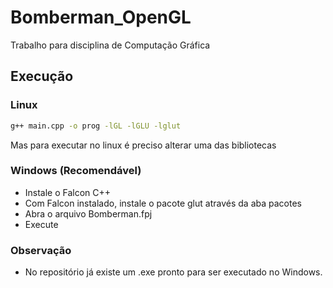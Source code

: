 # Bomberman_OpenGL
Trabalho para disciplina de Computação Gráfica

## Execução
### Linux
```sh
g++ main.cpp -o prog -lGL -lGLU -lglut
```
Mas para executar no linux é preciso alterar uma das bibliotecas

### Windows (Recomendável)
* Instale o Falcon C++
* Com Falcon instalado, instale o pacote glut através da aba pacotes
* Abra o arquivo Bomberman.fpj
* Execute

### Observação
* No repositório já existe um .exe pronto para ser executado no Windows.
